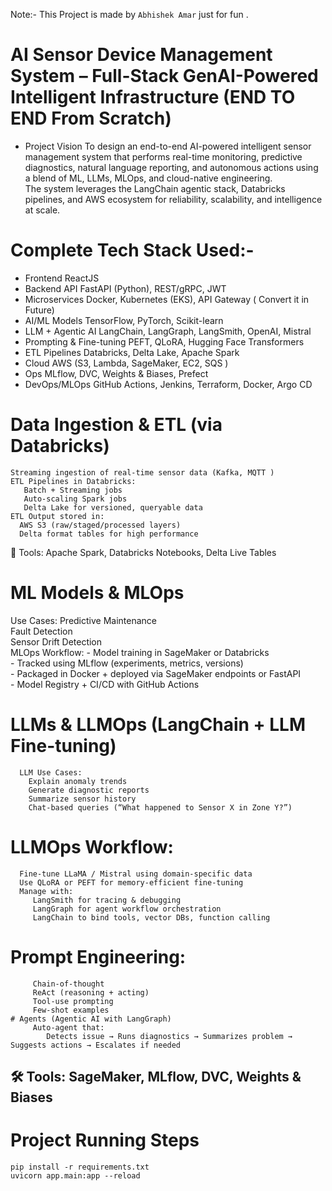 Note:- This Project is made by ` Abhishek Amar ` just for fun .
 # AI Sensor Device Management System – Full-Stack GenAI-Powered Intelligent Infrastructure (END TO END From Scratch)

 - Project Vision
   To design an end-to-end AI-powered intelligent sensor management system that performs real-time monitoring, predictive diagnostics, natural language reporting, and autonomous actions        using a blend of ML, LLMs, MLOps, and cloud-native engineering.   
   The system leverages the LangChain agentic stack, Databricks pipelines, and AWS ecosystem for reliability, scalability, and intelligence at scale.

# Complete Tech Stack Used:- 
   - Frontend	ReactJS 
   - Backend API	FastAPI (Python), REST/gRPC, JWT
   - Microservices	Docker, Kubernetes (EKS), API Gateway ( Convert it in Future)
   - AI/ML Models	TensorFlow, PyTorch, Scikit-learn
   - LLM + Agentic AI	LangChain, LangGraph, LangSmith, OpenAI, Mistral
   - Prompting & Fine-tuning	PEFT, QLoRA, Hugging Face Transformers
   - ETL Pipelines	Databricks, Delta Lake, Apache Spark
   - Cloud	AWS (S3, Lambda, SageMaker, EC2, SQS )
   - Ops	MLflow, DVC, Weights & Biases, Prefect
   - DevOps/MLOps	GitHub Actions, Jenkins, Terraform, Docker, Argo CD

# Data Ingestion & ETL (via Databricks)
    Streaming ingestion of real-time sensor data (Kafka, MQTT )    
    ETL Pipelines in Databricks:    
       Batch + Streaming jobs    
       Auto-scaling Spark jobs    
       Delta Lake for versioned, queryable data    
    ETL Output stored in:    
      AWS S3 (raw/staged/processed layers)       
      Delta format tables for high performance
🔧 Tools: Apache Spark, Databricks Notebooks, Delta Live Tables

# ML Models & MLOps
  Use Cases:
     Predictive Maintenance     
     Fault Detection     
     Sensor Drift Detection     
  MLOps Workflow:
      - Model training in SageMaker or Databricks  
      - Tracked using MLflow (experiments, metrics, versions)      
      - Packaged in Docker + deployed via SageMaker endpoints or FastAPI      
      - Model Registry + CI/CD with GitHub Actions    
  # LLMs & LLMOps (LangChain + LLM Fine-tuning)
      LLM Use Cases:
        Explain anomaly trends      
        Generate diagnostic reports      
        Summarize sensor history      
        Chat-based queries (“What happened to Sensor X in Zone Y?”)
      
   # LLMOps Workflow:
      Fine-tune LLaMA / Mistral using domain-specific data      
      Use QLoRA or PEFT for memory-efficient fine-tuning      
      Manage with:      
         LangSmith for tracing & debugging      
         LangGraph for agent workflow orchestration      
         LangChain to bind tools, vector DBs, function calling    
   # Prompt Engineering:    
         Chain-of-thought      
         ReAct (reasoning + acting)      
         Tool-use prompting      
         Few-shot examples    
    # Agents (Agentic AI with LangGraph)
         Auto-agent that:    
            Detects issue → Runs diagnostics → Summarizes problem → Suggests actions → Escalates if needed
  🛠 Tools: SageMaker, MLflow, DVC, Weights & Biases
-----------------------------------------------------------------------------------------------------------------------------------------------------------------------------------------
# Project Running Steps  
` pip install -r requirements.txt ` <br>
` uvicorn app.main:app --reload `


